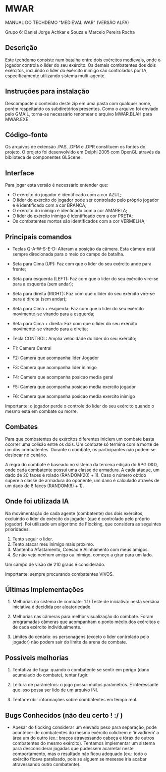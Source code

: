 # MWAR
MANUAL DO TECHDEMO "MEDIEVAL WAR" (VERSÃO ALFA)

Grupo 6: Daniel Jorge Achkar e Souza e Marcelo Pereira Rocha

Descrição
---------
Este techdemo consiste num batalha entre dois exércitos medievais, onde o jogador controla o líder do seu exército. Os demais combatentes dos dois exércitos, incluindo o líder do exército inimigo são controlados por IA, especificamente utilizando sistema multi-agente.

Instruções para instalação
--------------------------
Descompacte o conteúdo deste zip em uma pasta com qualquer nome, porém respeitando os subdiretórios presentes. Como o arquivo foi enviado pelo GMAIL, torna-se necessário renomear o arquivo MWAR.BLAH para MWAR.EXE. 

Código-fonte
------------
Os arquivos de extensão .PAS, .DFM e .DPR constituem os fontes do projeto. O projeto foi desenvolvido em Delphi 2005 com OpenGL através da biblioteca de componentes GLScene.

Interface
---------
Para jogar esta versão é necessário entender que:

* O exército do jogador é identificado com a cor AZUL;
* O líder do exército do jogador pode ser controlado pelo próprio jogador e é identificado com a cor BRANCA;
* O exército do inimigo é identicado com a cor AMARELA;
* O líder do exército inimigo é identificado com a cor PRETA;
* Os combatentes mortos são identificados com a cor VERMELHA;


Principais comandos
-------------------

* Teclas Q-A-W-S-E-D: Alteram a posição da câmera. Esta câmera está sempre direcionada para o meio do campo de batalha. 

* Seta para Cima (UP): Faz com que o líder do seu exército ande para frente;

* Seta para esquerda (LEFT): Faz com que o líder do seu exército vire-se para a esquerda (sem andar);

* Seta para direita (RIGHT): Faz com que o líder do seu exército vire-se para a direita (sem andar);

* Seta para Cima + esquerda: Faz com que o líder do seu exército movimente-se virando para a esquerda;

* Seta para Cima + direita: Faz com que o líder do seu exército movimente-se virando para a direita;

* Tecla CONTROL: Amplia velocidade do líder do seu exército;

* F1: Camera Central
* F2: Camera que acompanha lider Jogador
* F3: Camera que acompanha lider inimigo
* F4: Camera que acompanha posicao media geral
* F5: Camera que acompanha posicao media exercito jogador
* F6: Camera que acompanha posicao media exercito inimigo

Importante: o jogador perde o controle do líder do seu exército quando o mesmo está em combate ou  morre.

Combates
--------

Para que combatentes de exércitos diferentes iniciem um combate basta ocorrer uma colisão entre os dois. Um combate só termina com a morte de um dos combatentes. Durante o combate, os participantes não podem se deslocar no cenário. 

A regra do combate é baseado no sistema da terceira edição do RPG D&D, onde cada combatente possui uma classe de armadura. A cada ataque, um dado de 20 faces é rolado (RANDOM(20) + 1). Caso o número obtido supere a classe de armadura do oponente, um dano é calculado através de um dado de 8 faces (RANDOM(8) + 1).

Onde foi utilizada IA
---------------------

Na movimentação de cada agente (combatente) dos dois exércitos, excluindo o líder do exército do jogador (que é controlado pelo próprio jogador). Foi utilizado um algoritmo de Flocking, que considera as seguintes prioridades:

1) Tento seguir o líder.
2) Tento atacar meu inimigo mais próximo.
3) Mantenho Afastamento, Coesao e Alinhamento com meus amigos.
4) Se não vejo nenhum amigo ou inimigo, começo a girar para um lado.

Um campo de visão de 210 graus é considerado.

Importante: sempre procurando combatentes VIVOS.

Últimas Implementações
-----------------------

1) Melhorias no sistema de combate: 
  1.1) Teste de iniciativa: nesta versãoa iniciativa é decidida por aleatoriedade.

2) Melhorias nas câmeras para melhor visualização do combate. Foram programadas câmeras que acompanham o ponto médio dos exércitos e de cada exército individualmente.

3) Limites do cenário: os personagens (exceto o líder controlado pelo jogador) não podem sair do limite da arena de combate.


Possíveis melhorias
-------------------

1) Tentativa de fuga: quando o combatente se sentir em perigo (dano acumulado do combate), tentar fugir.

2) Leitura de parâmetros: o jogo possui muitos parâmetros. É interessante que isso possa ser lido de um arquivo INI. 

3) Tentar exibir informações sobre combatentes em tempo real.



Bugs Conhecidos (não deu certo ! :/ )
---------------------------------------------

* Apesar do flocking considerar um elevado peso para separação, pode acontecer de combatentes do mesmo exército colidirem e 'invadirem' a área um do outro (ex.: braços atravessando cabeça e tórax de outros combatentes do mesmo exército). Tentamos implementar um sistema para desconsiderar jogadas que pudessem acarretar neste comportamento, mas o resultado não ficou adequado (ex.: todo o exército ficava paralisado, pois se alguem se mexesse iria acabar atravessando outro combatente).


